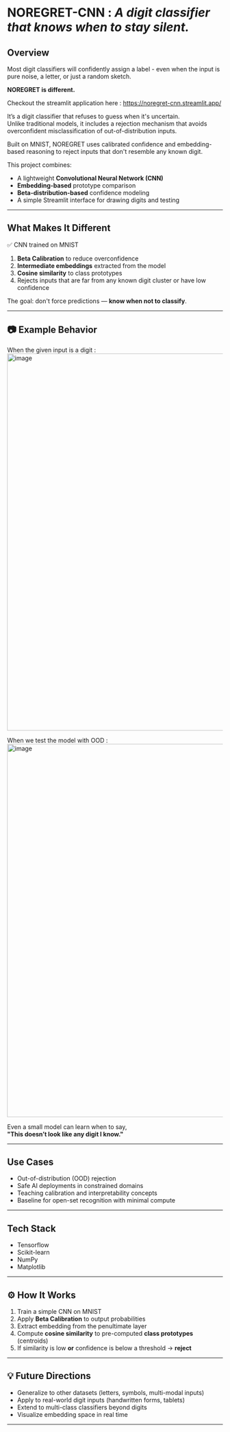 # NOREGRET-CNN : *A digit classifier that knows when to stay silent.*




## Overview
Most digit classifiers will confidently assign a label - even when the input is pure noise, a letter, or just a random sketch.

**NOREGRET is different.**  

Checkout the streamlit application here :  https://noregret-cnn.streamlit.app/

It’s a digit classifier that refuses to guess when it's uncertain.  
Unlike traditional models, it includes a rejection mechanism that avoids overconfident misclassification of out-of-distribution inputs.

Built on MNIST, NOREGRET uses calibrated confidence and embedding-based reasoning to reject inputs that don't resemble any known digit.

This project combines:
- A lightweight **Convolutional Neural Network (CNN)**  
- **Embedding-based** prototype comparison  
- **Beta-distribution-based** confidence modeling  
- A simple Streamlit interface for drawing digits and testing

---
##  What Makes It Different

✅ CNN trained on MNIST  
1. **Beta Calibration** to reduce overconfidence  
2. **Intermediate embeddings** extracted from the model  
3. **Cosine similarity** to class prototypes  
4. Rejects inputs that are far from any known digit cluster or have low confidence

The goal: don't force predictions — **know when not to classify**.

---

## 📷 Example Behavior

When the given input is a digit : 
<img width="1474" height="878" alt="image" src="https://github.com/user-attachments/assets/f8fde0c0-b106-4621-9216-f0c413df7aa6" />

When we test the model with OOD : 
<img width="1498" height="869" alt="image" src="https://github.com/user-attachments/assets/08dd6330-568b-4b2f-8f83-44d5a47d548a" />


Even a small model can learn when to say,  
**"This doesn’t look like any digit I know."**

---

## Use Cases

- Out-of-distribution (OOD) rejection  
- Safe AI deployments in constrained domains  
- Teaching calibration and interpretability concepts  
- Baseline for open-set recognition with minimal compute

---

## Tech Stack

- Tensorflow  
- Scikit-learn  
- NumPy  
- Matplotlib

---

## ⚙️ How It Works

1. Train a simple CNN on MNIST  
2. Apply **Beta Calibration** to output probabilities  
3. Extract embedding from the penultimate layer  
4. Compute **cosine similarity** to pre-computed **class prototypes** (centroids)  
5. If similarity is low **or** confidence is below a threshold → **reject**

---

## 💡 Future Directions

- Generalize to other datasets (letters, symbols, multi-modal inputs)  
- Apply to real-world digit inputs (handwritten forms, tablets)  
- Extend to multi-class classifiers beyond digits  
- Visualize embedding space in real time

---

